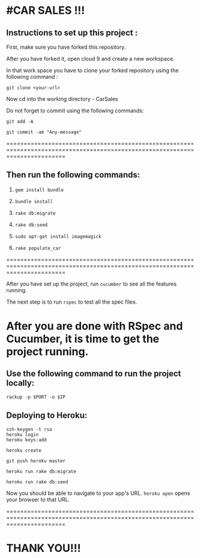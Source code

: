#CAR SALES !!!
================

Instructions to set up this project :
-------------------------------------

First, make sure you have forked this repository.

After you have forked it, open cloud 9 and create a new workspace.

In that work space you have to clone your forked repository using the following command :

`git clone <your-url>`

Now cd into the working directory - CarSales

Do not forget to commit using the following commands:

`git add -A`

`git commit -am "Any-message"`

=============================================================================================================================

Then run the following commands:
--------------------------------

1) `gem install bundle`

2) `bundle install` 

3) `rake db:migrate`

4) `rake db:seed`

5) `sudo apt-get install imagemagick`

6) `rake populate_car`

=============================================================================================================================


After you have set up the project, run `cucumber` to see all the features running.

The next step is to run `rspec` to test all the spec files.

After you are done with RSpec and Cucumber, it is time to get the project running.
=============================================================================================================================


Use the following command to run the project locally:
-----------------------------------------------------

`rackup -p $PORT -o $IP`

Deploying to Heroku:
---------------------

```
ssh-keygen -t rsa
heroku login
heroku keys:add
```

`heroku create`

`git push heroku master`

`heroku run rake db:migrate`

`heroku run rake db:seed`

Now you should be able to navigate to your app's URL.  `heroku open`
opens your browser to that URL.

=============================================================================================================================


THANK YOU!!!
============
